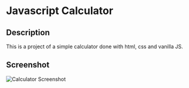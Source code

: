 # Javascript Calculator


## Description
This is a project of a simple calculator done with html, css and vanilla JS.


## Screenshot
![Calculator Screenshot](https://i.ibb.co/84DPbRJ/Captura-de-Pantalla-2022-09-20-a-las-9-13-21.png)
